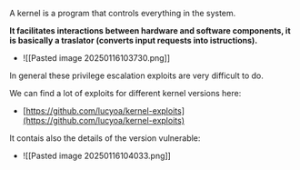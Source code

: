 A kernel is a program that controls everything in the system.

**It facilitates interactions between hardware and software components, it is basically a traslator (converts input requests into istructions).**
- ![[Pasted image 20250116103730.png]]

In general these privilege escalation exploits are very difficult to do.

We can find a lot of exploits for different kernel versions here:
- [https://github.com/lucyoa/kernel-exploits](https://github.com/lucyoa/kernel-exploits)

It contais also the details of the version vulnerable:
- ![[Pasted image 20250116104033.png]]

